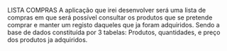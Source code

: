 LISTA COMPRAS
A aplicação que irei desenvolver será uma lista de compras em que será possível consultar os produtos que se pretende comprar e manter um registo daqueles que ja foram adquiridos. Sendo a base de dados constituída por 3 tabelas: Produtos, quantidades, e preço dos produtos ja adquiridos.
